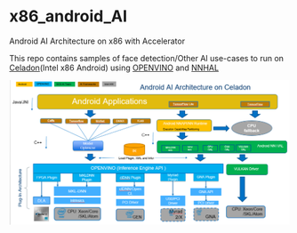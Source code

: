 # x86_android_AI
 Android AI Architecture on x86 with Accelerator
 
 This repo contains samples of face detection/Other AI use-cases  to run on [Celadon](https://01.org/projectceladon/)(Intel x86 Android)
  using [OPENVINO](https://software.intel.com/en-us/openvino-toolkit) and [NNHAL](https://github.com/intel/nn-hal)
 
![Android AI on x86](/images/android_ai_arch.png)
